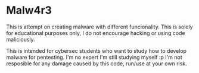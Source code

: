 # Malw4r3
This is attempt on creating malware with different funcionality.
This is solely for educational purposes only, I do not encourage hacking or using code maliciously.

This is intended for cybersec students who want to study how to develop malware for pentesting. I'm no expert I'm still studying myself :p
I'm not resposible for any damage caused by this code, run/use at your own risk.

